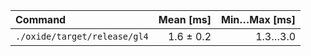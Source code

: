 | Command | Mean [ms] | Min…Max [ms] |
|:---|---:|---:|
| `./oxide/target/release/gl4` | 1.6 ± 0.2 | 1.3…3.0 |
